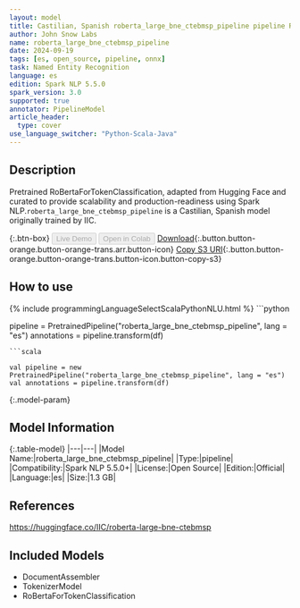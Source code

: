 ```yaml
---
layout: model
title: Castilian, Spanish roberta_large_bne_ctebmsp_pipeline pipeline RoBertaForTokenClassification from IIC
author: John Snow Labs
name: roberta_large_bne_ctebmsp_pipeline
date: 2024-09-19
tags: [es, open_source, pipeline, onnx]
task: Named Entity Recognition
language: es
edition: Spark NLP 5.5.0
spark_version: 3.0
supported: true
annotator: PipelineModel
article_header:
  type: cover
use_language_switcher: "Python-Scala-Java"
---
```


## Description

Pretrained RoBertaForTokenClassification, adapted from Hugging Face and curated to provide scalability and production-readiness using Spark NLP.`roberta_large_bne_ctebmsp_pipeline` is a Castilian, Spanish model originally trained by IIC.

{:.btn-box}
<button class="button button-orange" disabled>Live Demo</button>
<button class="button button-orange" disabled>Open in Colab</button>
[Download](https://s3.amazonaws.com/auxdata.johnsnowlabs.com/public/models/roberta_large_bne_ctebmsp_pipeline_es_5.5.0_3.0_1726729740805.zip){:.button.button-orange.button-orange-trans.arr.button-icon}
[Copy S3 URI](s3://auxdata.johnsnowlabs.com/public/models/roberta_large_bne_ctebmsp_pipeline_es_5.5.0_3.0_1726729740805.zip){:.button.button-orange.button-orange-trans.button-icon.button-copy-s3}

## How to use



<div class="tabs-box" markdown="1">
{% include programmingLanguageSelectScalaPythonNLU.html %}
```python

pipeline = PretrainedPipeline("roberta_large_bne_ctebmsp_pipeline", lang = "es")
annotations =  pipeline.transform(df)   

```
```scala

val pipeline = new PretrainedPipeline("roberta_large_bne_ctebmsp_pipeline", lang = "es")
val annotations = pipeline.transform(df)

```
</div>

{:.model-param}
## Model Information

{:.table-model}
|---|---|
|Model Name:|roberta_large_bne_ctebmsp_pipeline|
|Type:|pipeline|
|Compatibility:|Spark NLP 5.5.0+|
|License:|Open Source|
|Edition:|Official|
|Language:|es|
|Size:|1.3 GB|

## References

https://huggingface.co/IIC/roberta-large-bne-ctebmsp

## Included Models

- DocumentAssembler
- TokenizerModel
- RoBertaForTokenClassification